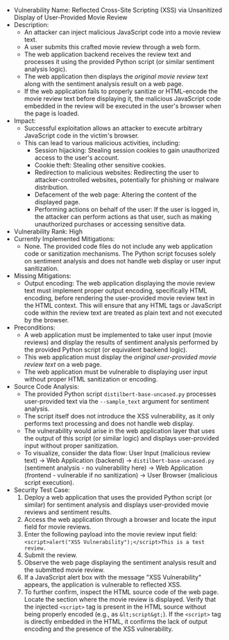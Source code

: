 - Vulnerability Name: Reflected Cross-Site Scripting (XSS) via Unsanitized Display of User-Provided Movie Review
- Description:
    - An attacker can inject malicious JavaScript code into a movie review text.
    - A user submits this crafted movie review through a web form.
    - The web application backend receives the review text and processes it using the provided Python script (or similar sentiment analysis logic).
    - The web application then displays the *original movie review text* along with the sentiment analysis result on a web page.
    - If the web application fails to properly sanitize or HTML-encode the movie review text before displaying it, the malicious JavaScript code embedded in the review will be executed in the user's browser when the page is loaded.
- Impact:
    - Successful exploitation allows an attacker to execute arbitrary JavaScript code in the victim's browser.
    - This can lead to various malicious activities, including:
        - Session hijacking: Stealing session cookies to gain unauthorized access to the user's account.
        - Cookie theft: Stealing other sensitive cookies.
        - Redirection to malicious websites: Redirecting the user to attacker-controlled websites, potentially for phishing or malware distribution.
        - Defacement of the web page: Altering the content of the displayed page.
        - Performing actions on behalf of the user: If the user is logged in, the attacker can perform actions as that user, such as making unauthorized purchases or accessing sensitive data.
- Vulnerability Rank: High
- Currently Implemented Mitigations:
    - None. The provided code files do not include any web application code or sanitization mechanisms. The Python script focuses solely on sentiment analysis and does not handle web display or user input sanitization.
- Missing Mitigations:
    - Output encoding: The web application displaying the movie review text must implement proper output encoding, specifically HTML encoding, before rendering the user-provided movie review text in the HTML context. This will ensure that any HTML tags or JavaScript code within the review text are treated as plain text and not executed by the browser.
- Preconditions:
    - A web application must be implemented to take user input (movie reviews) and display the results of sentiment analysis performed by the provided Python script (or equivalent backend logic).
    - This web application must display the *original user-provided movie review text* on a web page.
    - The web application must be vulnerable to displaying user input without proper HTML sanitization or encoding.
- Source Code Analysis:
    - The provided Python script `distilbert-base-uncased.py` processes user-provided text via the `--sample_text` argument for sentiment analysis.
    - The script itself does not introduce the XSS vulnerability, as it only performs text processing and does not handle web display.
    - The vulnerability would arise in the web application layer that uses the output of this script (or similar logic) and displays user-provided input without proper sanitization.
    - To visualize, consider the data flow: User Input (malicious review text) -> Web Application (backend) -> `distilbert-base-uncased.py` (sentiment analysis - no vulnerability here) -> Web Application (frontend - vulnerable if no sanitization) -> User Browser (malicious script execution).
- Security Test Case:
    1. Deploy a web application that uses the provided Python script (or similar) for sentiment analysis and displays user-provided movie reviews and sentiment results.
    2. Access the web application through a browser and locate the input field for movie reviews.
    3. Enter the following payload into the movie review input field: `<script>alert("XSS Vulnerability");</script>This is a test review.`
    4. Submit the review.
    5. Observe the web page displaying the sentiment analysis result and the submitted movie review.
    6. If a JavaScript alert box with the message "XSS Vulnerability" appears, the application is vulnerable to reflected XSS.
    7. To further confirm, inspect the HTML source code of the web page. Locate the section where the movie review is displayed. Verify that the injected `<script>` tag is present in the HTML source without being properly encoded (e.g., as `&lt;script&gt;`). If the `<script>` tag is directly embedded in the HTML, it confirms the lack of output encoding and the presence of the XSS vulnerability.
